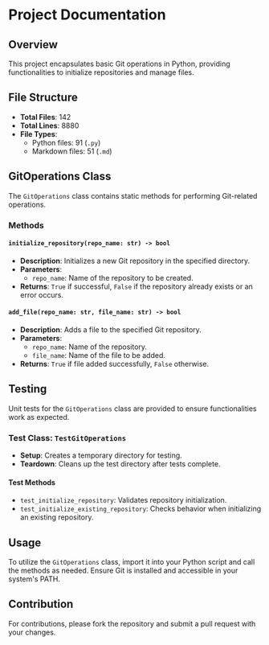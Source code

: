 # Project Documentation

## Overview
This project encapsulates basic Git operations in Python, providing functionalities to initialize repositories and manage files.

## File Structure
- **Total Files**: 142
- **Total Lines**: 8880
- **File Types**: 
  - Python files: 91 (`.py`)
  - Markdown files: 51 (`.md`)

## GitOperations Class
The `GitOperations` class contains static methods for performing Git-related operations.

### Methods

#### `initialize_repository(repo_name: str) -> bool`
- **Description**: Initializes a new Git repository in the specified directory.
- **Parameters**:
  - `repo_name`: Name of the repository to be created.
- **Returns**: `True` if successful, `False` if the repository already exists or an error occurs.

#### `add_file(repo_name: str, file_name: str) -> bool`
- **Description**: Adds a file to the specified Git repository.
- **Parameters**:
  - `repo_name`: Name of the repository.
  - `file_name`: Name of the file to be added.
- **Returns**: `True` if file added successfully, `False` otherwise.

## Testing
Unit tests for the `GitOperations` class are provided to ensure functionalities work as expected.

### Test Class: `TestGitOperations`
- **Setup**: Creates a temporary directory for testing.
- **Teardown**: Cleans up the test directory after tests complete.

#### Test Methods
- `test_initialize_repository`: Validates repository initialization.
- `test_initialize_existing_repository`: Checks behavior when initializing an existing repository.

## Usage
To utilize the `GitOperations` class, import it into your Python script and call the methods as needed. Ensure Git is installed and accessible in your system's PATH. 

## Contribution
For contributions, please fork the repository and submit a pull request with your changes.